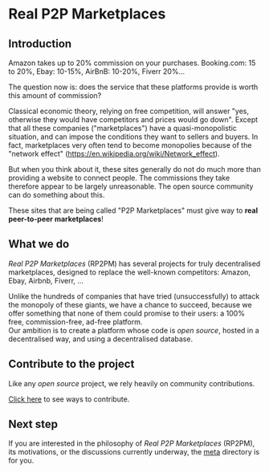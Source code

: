 # Real P2P Marketplaces

## Introduction
Amazon takes up to 20% commission on your purchases. Booking.com: 15 to 20%, Ebay: 10-15%, AirBnB: 10-20%, Fiverr 20%...  

The question now is: does the service that these platforms provide is worth this amount of commission?

Classical economic theory, relying on free competition, will answer "yes, otherwise they would have competitors and prices would go down". 
Except that all these companies ("marketplaces") have a quasi-monopolistic situation, and can impose the conditions they want to sellers and buyers. 
In fact, marketplaces very often tend to become monopolies because of the "network effect" (https://en.wikipedia.org/wiki/Network_effect).  

But when you think about it, these sites generally do not do much more than providing a website to connect people. 
The commissions they take therefore appear to be largely unreasonable. The open source community can do something about this.  

These sites that are being called "P2P Marketplaces" must give way to **real peer-to-peer marketplaces**!  

## What we do
*Real P2P Marketplaces* (RP2PM) has several projects for truly decentralised marketplaces, designed to replace the well-known competitors: Amazon, Ebay, Airbnb, Fiverr, ...  

Unlike the hundreds of companies that have tried (unsuccessfully) to attack the monopoly of these giants, we have a chance to succeed, because we offer something that none of them could promise to their users:
a 100% free, commission-free, ad-free platform.  
Our ambition is to create a platform whose code is *open source*, hosted in a decentralised way, and using a decentralised database.  

## Contribute to the project
Like any *open source* project, we rely heavily on community contributions.  

[Click here](https://github.com/RealP2PMarketplaces/meta) to see ways to contribute.  

## Next step
If you are interested in the philosophy of *Real P2P Marketplaces* (RP2PM), its motivations, or the discussions currently underway, the [meta](https://github.com/RealP2PMarketplaces/meta) directory is for you.  
